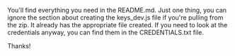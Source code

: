 You'll find everything you need in the README.md.
Just one thing, you can ignore the section about creating the keys_dev.js file if you're pulling from the zip. It already has the appropriate file created. If you need to look at the credentials anyway, you can find them in the CREDENTIALS.txt file.

Thanks!
